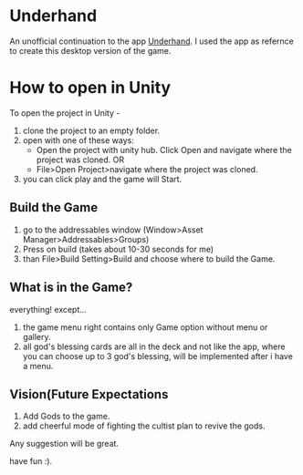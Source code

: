 # Underhand
An unofficial continuation to the app [Underhand](https://play.google.com/store/apps/details?id=edu.cornell.gdiac.underhand).
I used the app as refernce to create this desktop version of the game.

<h1>How to open in Unity</h1>

To open the project in Unity - 

1) clone the project to an empty folder.
2) open with one of these ways:
    - Open the project with unity hub. Click Open and navigate where the project was cloned.
    OR
    - File>Open Project>navigate where the project was cloned.
3) you can click play and the game will Start.

<h2>Build the Game</h2>

1) go to the addressables window (Window>Asset Manager>Addressables>Groups)
2) Press on build (takes about 10-30 seconds for me)
3) than File>Build Setting>Build and choose where to build the Game.

<h2>What is in the Game?</h2>

everything! except...
1)  the game menu right contains only Game option without menu or gallery.
2)  all god's blessing cards are all in the deck and not like the app, where you can choose up to 3 god's blessing, will be implemented after i have a menu.

<h2>Vision(Future Expectations</h2>

1) Add Gods to the game.
2) add cheerful mode of fighting the cultist plan to revive the gods.

Any suggestion will be great.

have fun :).


